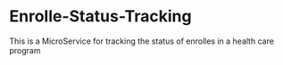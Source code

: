 # Enrolle-Status-Tracking
This is a MicroService for tracking the status of enrolles in a health care program
